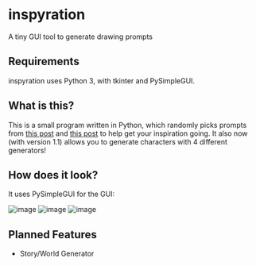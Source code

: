 # inspyration
A tiny GUI tool to generate drawing prompts

## Requirements
inspyration uses Python 3, with tkinter and PySimpleGUI.

## What is this?
This is a small program written in Python, which randomly picks prompts from [this post](https://salison.tumblr.com/post/135086220266/rather-than-drawing-your-character-standing-there) and [this post](https://salison.tumblr.com/post/173495961931/100-character-interaction-ideas-to-help-hone-your) to help get your inspiration going. It also now (with version 1.1) allows you to generate characters with 4 different generators!

## How does it look?
It uses PySimpleGUI for the GUI:

![image](https://user-images.githubusercontent.com/24609727/84386032-e7f03000-abf0-11ea-81c0-88b14ba98480.png)
![image](https://user-images.githubusercontent.com/24609727/84314207-f47c7600-ab67-11ea-9931-4060312a6867.png)
![image](https://user-images.githubusercontent.com/24609727/84314227-fba38400-ab67-11ea-9b93-91c29e17e6c2.png)

## Planned Features

* Story/World Generator
